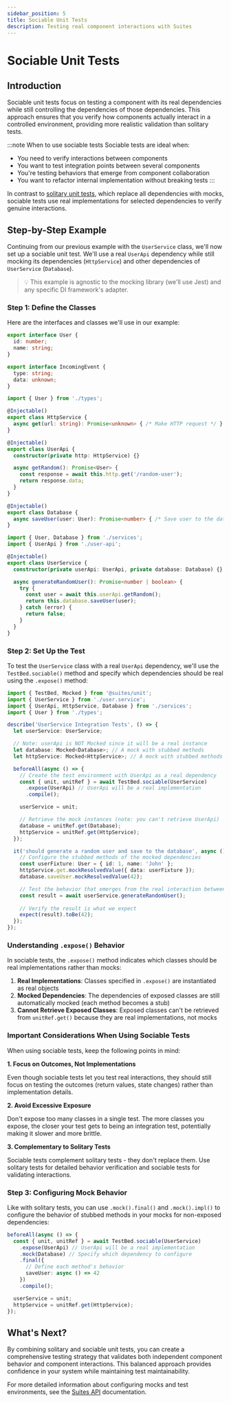 ```yaml
---
sidebar_position: 5
title: Sociable Unit Tests
description: Testing real component interactions with Suites
---
```


# Sociable Unit Tests

## Introduction

Sociable unit tests focus on testing a component with its real dependencies while still controlling the dependencies of those dependencies. This approach ensures that you verify how components actually interact in a controlled environment, providing more realistic validation than solitary tests.

:::note When to use sociable tests
Sociable tests are ideal when:
- You need to verify interactions between components
- You want to test integration points between several components
- You're testing behaviors that emerge from component collaboration
- You want to refactor internal implementation without breaking tests
:::

In contrast to [solitary unit tests](/docs/developer-guide/unit-tests/solitary), which replace all dependencies with mocks, sociable tests use real implementations for selected dependencies to verify genuine interactions.

## Step-by-Step Example

Continuing from our previous example with the `UserService` class, we'll now set up a sociable unit test. We'll use a real `UserApi` dependency while still mocking its dependencies (`HttpService`) and other dependencies of `UserService` (`Database`).

> 💡 This example is agnostic to the mocking library (we'll use Jest) and any specific DI framework's adapter.

### Step 1: Define the Classes

Here are the interfaces and classes we'll use in our example:

```typescript title="types.ts"
export interface User {
  id: number;
  name: string;
}

export interface IncomingEvent {
  type: string;
  data: unknown;
}
```

```typescript title="services.ts"
import { User } from './types';

@Injectable()
export class HttpService {
  async get(url: string): Promise<unknown> { /* Make HTTP request */ }
}

@Injectable()
export class UserApi {
  constructor(private http: HttpService) {}

  async getRandom(): Promise<User> {
    const response = await this.http.get('/random-user');
    return response.data;
  }
}

@Injectable()
export class Database {
  async saveUser(user: User): Promise<number> { /* Save user to the database */ }
}
```

```typescript title="user.service.ts"
import { User, Database } from './services';
import { UserApi } from './user-api';

@Injectable()
export class UserService {
  constructor(private userApi: UserApi, private database: Database) {}

  async generateRandomUser(): Promise<number | boolean> {
    try {
      const user = await this.userApi.getRandom();
      return this.database.saveUser(user);
    } catch (error) {
      return false;
    }
  }
}
```

### Step 2: Set Up the Test

To test the `UserService` class with a real `UserApi` dependency, we'll use the `TestBed.sociable()` method and specify which dependencies should be real using the `.expose()` method:

```typescript title="user.service.spec.ts" {1,10-12,16,21-23} showLineNumbers
import { TestBed, Mocked } from '@suites/unit';
import { UserService } from './user.service';
import { UserApi, HttpService, Database } from './services';
import { User } from './types';

describe('UserService Integration Tests', () => {
  let userService: UserService;

  // Note: userApi is NOT Mocked since it will be a real instance
  let database: Mocked<Database>; // A mock with stubbed methods
  let httpService: Mocked<HttpService>; // A mock with stubbed methods

  beforeAll(async () => {
    // Create the test environment with UserApi as a real dependency
    const { unit, unitRef } = await TestBed.sociable(UserService)
      .expose(UserApi) // UserApi will be a real implementation
      .compile();

    userService = unit;

    // Retrieve the mock instances (note: you can't retrieve UserApi)
    database = unitRef.get(Database);
    httpService = unitRef.get(HttpService);
  });

  it('should generate a random user and save to the database', async () => {
    // Configure the stubbed methods of the mocked dependencies
    const userFixture: User = { id: 1, name: 'John' };
    httpService.get.mockResolvedValue({ data: userFixture });
    database.saveUser.mockResolvedValue(42);

    // Test the behavior that emerges from the real interaction between UserService and UserApi
    const result = await userService.generateRandomUser();
    
    // Verify the result is what we expect
    expect(result).toBe(42);
  });
});
```

### Understanding `.expose()` Behavior

In sociable tests, the `.expose()` method indicates which classes should be real implementations rather than mocks:

1. **Real Implementations**: Classes specified in `.expose()` are instantiated as real objects
2. **Mocked Dependencies**: The dependencies of exposed classes are still automatically mocked (each method becomes a stub)
3. **Cannot Retrieve Exposed Classes**: Exposed classes can't be retrieved from `unitRef.get()` because they are real implementations, not mocks

### Important Considerations When Using Sociable Tests

When using sociable tests, keep the following points in mind:

**1. Focus on Outcomes, Not Implementations**

Even though sociable tests let you test real interactions, they should still focus on testing the outcomes (return values, state changes) rather than implementation details.

**2. Avoid Excessive Exposure**

Don't expose too many classes in a single test. The more classes you expose, the closer your test gets to being an integration test, potentially making it slower and more brittle.

**3. Complementary to Solitary Tests**

Sociable tests complement solitary tests - they don't replace them. Use solitary tests for detailed behavior verification and sociable tests for validating interactions.

### Step 3: Configuring Mock Behavior

Like with solitary tests, you can use `.mock().final()` and `.mock().impl()` to configure the behavior of stubbed methods in your mocks for non-exposed dependencies:

```typescript
beforeAll(async () => {
  const { unit, unitRef } = await TestBed.sociable(UserService)
    .expose(UserApi) // UserApi will be a real implementation
    .mock(Database) // Specify which dependency to configure
    .final({
      // Define each method's behavior
      saveUser: async () => 42
    })
    .compile();

  userService = unit;
  httpService = unitRef.get(HttpService);
});
```

## What's Next?

By combining solitary and sociable unit tests, you can create a comprehensive testing strategy that validates both independent component behavior and component interactions. This balanced approach provides confidence in your system while maintaining test maintainability.

For more detailed information about configuring mocks and test environments, see the [Suites API](/docs/developer-guide/unit-tests/suites-api) documentation.
